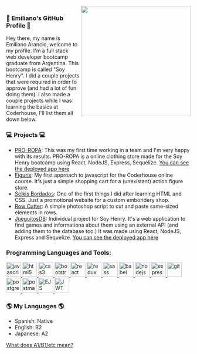 <img width="300px" align="right" src="https://upload.wikimedia.org/wikipedia/commons/thumb/a/a5/Archlinux-icon-crystal-64.svg/1200px-Archlinux-icon-crystal-64.svg.png"/>

### 👋 Emiliano's GitHub Profile 👋

Hey there, my name is Emiliano Arancio, welcome to my profile. 
I'm a full stack web developer bootcamp graduate from Argentina. This bootcamp is called "Soy Henry". I did a couple projects that were required in order to approve (and had a lot of fun doing them). I also made a couple projects while I was learning the basics at Coderhouse, I'll list them all down below.

### 💻 Projects 💻

- [PRO-ROPA](https://github.com/rgzrgzm/e-commerce-pf/): This was my first time working in a team and I'm very happy with its results. PRO-ROPA is a online clothing store made for the Soy Henry bootcamp using React, NodeJS, Express, Sequelize. [You can see the deployed app here](https://pro-ropa-store.vercel.app/)
- [Figurix](https://github.com/Emiliar2002/Figurix): My first approach to javascript for the Coderhouse online course. It's just a simple shopping cart for a (unexistant) action figure store.
- [Selkis Bordados](https://github.com/Emiliar2002/DW-23500-EA): One of the first things I did after learning HTML and CSS. Just a promotional website for a custom emboridery shop.
- [Row Cutter](https://github.com/Emiliar2002/row-cutter): A simple photoshop script to cut and paste same-sized elements in rows.
- [JueguitosDB](https://github.com/Emiliar2002/PI-Videogames-main): Individual project for Soy Henry. It's a web application to find games and informationa about them using an external API (and adding them to the database too.) It was made using React, NodeJS, Express and Sequelize. [You can see the deployed app here](https://jueguitosdb.herokuapp.com/)

<h3 align="left">Programming Languages and Tools:</h3>
<p align="left">  <a href="https://developer.mozilla.org/en-US/docs/Web/JavaScript" target="_blank"> <img src="https://upload.wikimedia.org/wikipedia/commons/thumb/9/99/Unofficial_JavaScript_logo_2.svg/1024px-Unofficial_JavaScript_logo_2.svg.png" alt="javascript" width="40" height="40"/> </a> 
<a href="https://www.w3.org/html/" target="_blank"> <img src="https://upload.wikimedia.org/wikipedia/commons/thumb/3/38/HTML5_Badge.svg/600px-HTML5_Badge.svg.png" alt="html5" width="40" height="40"/> </a>
<a href="https://www.w3schools.com/css/" target="_blank"> <img src="https://cdn4.iconfinder.com/data/icons/social-media-logos-6/512/121-css3-512.png" alt="css3" width="40" height="40"/> </a> 
<a href="https://getbootstrap.com" target="_blank"> <img src="https://upload.wikimedia.org/wikipedia/commons/thumb/b/b2/Bootstrap_logo.svg/1024px-Bootstrap_logo.svg.png" alt="bootstrap" width="40" height="40"/> </a> 
<a href="https://reactjs.org/" target="_blank"> <img src="https://seeklogo.com/images/R/react-logo-7B3CE81517-seeklogo.com.png" alt="react" width="40" height="40"/> </a> 
<a href="https://redux.js.org" target="_blank"> <img src="https://seeklogo.com/images/R/redux-logo-9CA6836C12-seeklogo.com.png" alt="redux" width="40" height="40"/> </a> <a href="https://sass-lang.com" target="_blank"> <img src="https://upload.wikimedia.org/wikipedia/commons/thumb/9/96/Sass_Logo_Color.svg/1280px-Sass_Logo_Color.svg.png" alt="sass" width="40" height="40"/> </a>
<a href="https://babeljs.io/" target="_blank"> <img src="https://www.vectorlogo.zone/logos/babeljs/babeljs-icon.svg" alt="babel" width="40" height="40"/> </a>
<a href="https://nodejs.org" target="_blank"> <img src="https://cdn.pixabay.com/photo/2015/04/23/17/41/node-js-736399_960_720.png" alt="nodejs" height="40"/> </a>
<a href="https://expressjs.com" target="_blank"> <img src="https://i.cloudup.com/zfY6lL7eFa-3000x3000.png" alt="express" height="40"/> </a> 
<a href="https://git-scm.com/" target="_blank"> <img src="https://www.vectorlogo.zone/logos/git-scm/git-scm-icon.svg" alt="git" width="40" height="40"/> </a> 
<a href="https://www.postgresql.org" target="_blank"> <img src="https://upload.wikimedia.org/wikipedia/commons/thumb/2/29/Postgresql_elephant.svg/1200px-Postgresql_elephant.svg.png" alt="postgresql" width="40" height="40"/> </a> 
<a href="https://postman.com" target="_blank"> <img src="https://www.vectorlogo.zone/logos/getpostman/getpostman-icon.svg" alt="postman" width="40" height="40"/> </a> 
<a href="https://ejs.co/" target="_blank"> <img src="https://cdn.icon-icons.com/icons2/2107/PNG/512/file_type_ejs_icon_130626.png" alt="EJS" width="40" height="40"/> </a> 
<a href="https://jwt.io/" target="_blank"> <img src="https://miro.medium.com/max/1400/1*6SRs2ZhJ5LX77st9ONlzCg.png" alt="JWT" width="40" height="40"/> </a> 

### 🌎 My Languages 🌎

- Spanish: Native
- English: B2
- Japanese: A2

[What does A1/B1/etc mean?](http://blog.chatterbug.com/en/how-to-talk-about-language-learning/)
